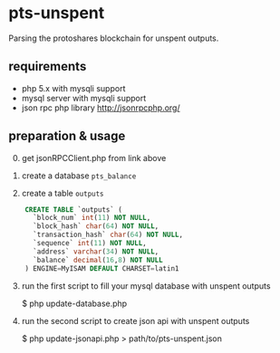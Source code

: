 pts-unspent
===========

Parsing the protoshares blockchain for unspent outputs.


requirements
------------

- php 5.x with mysqli support
- mysql server with mysqli support
- json rpc php library http://jsonrpcphp.org/


preparation & usage
-------------------

0. get jsonRPCClient.php from link above

1. create a database `pts_balance`

2. create a table `outputs`

```sql
    CREATE TABLE `outputs` (
      `block_num` int(11) NOT NULL,
      `block_hash` char(64) NOT NULL,
      `transaction_hash` char(64) NOT NULL,
      `sequence` int(11) NOT NULL,
      `address` varchar(34) NOT NULL,
      `balance` decimal(16,8) NOT NULL
    ) ENGINE=MyISAM DEFAULT CHARSET=latin1
```

3. run the first script to fill your mysql database with unspent outputs

    $ php update-database.php

4. run the second script to create json api with unspent outputs

    $ php update-jsonapi.php > path/to/pts-unspent.json
